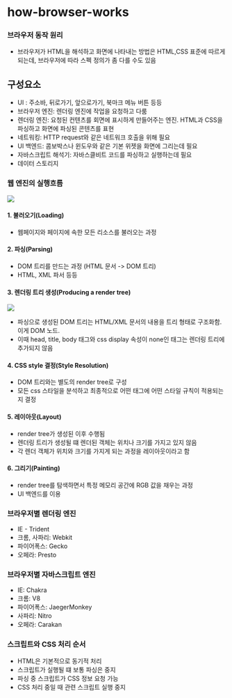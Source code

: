 # how-browser-works

### 브라우저 동작 원리

* 브라우저가 HTML을 해석하고 화면에 나타내는 방법은 HTML,CSS 표준에 따르게 되는데, 브라우저에 따라 스펙 정의가 좀 다를 수도 있음

## 구성요소

* UI : 주소바, 뒤로가기, 앞으로가기, 북마크 메뉴 버튼 등등
* 브라우저 엔진: 렌더링 엔진에 작업을 요청하고 다룸
* 렌더링 엔진: 요청된 컨텐츠를 회면에 표시하게 만들어주는 엔진. HTML과 CSS을 파싱하고 화면에 파싱된 콘텐츠를 표현
* 네트워킹: HTTP request와 같은 네트워크 호출을 위해 필요
* UI 백엔드: 콤보박스나 윈도우와 같은 기본 위젯을 화면에 그리는데 필요
* 자바스크립트 해석기: 자바스클비트 코드를 파싱하고 실행하는데 필요
* 데이터 스토리지

### 웹 엔진의 실행흐름

![](https://image.slidesharecdn.com/web-browserarchitecture-150609231155-lva1-app6892/95/web-browser-architecture-19-638.jpg?cb=1433891674)

#### 1. 불러오기\(Loading\)

* 웹페이지와 페이지에 속한 모든 리소스를 불러오는 과정

#### 2. 파싱\(Parsing\)

* DOM 트리를 만드는 과정 \(HTML 문서 -&gt; DOM 트리\)
* HTML, XML 파서 등등

#### 3. 렌더링 트리 생성\(Producing a render tree\)

![](https://cdn-images-1.medium.com/max/1200/1*Z32YHoZNEgAHCaozilfDIA.png)

* 파싱으로 생성된 DOM 트리는 HTML/XML 문서의 내용을 트리 형태로 구조화함. 이게 DOM 노드.
* 이때 head, title, body 태그와 css display 속성이 none인 태그는 렌더링 트리에 추가되지 않음

#### 4. CSS style 결정\(Style Resolution\)

* DOM 트리와는 별도의 render tree로 구성
* 모든 css 스타일을 분석하고 최종적으로 어떤 태그에 어떤 스타일 규칙이 적용되는지 결정

#### 5. 레이아웃\(Layout\)

* render tree가 생성된 이후 수행됨
* 렌더링 트리가 생성될 떄 렌더된 객체는 위치나 크기를 가지고 있지 않음
* 각 렌더 객체가 위치와 크기를 가지게 되는 과정을 레이아웃이라고 함

#### 6. 그리기\(Painting\)

* render tree를 탐색하면서 특정 메모리 공간에 RGB 값을 채우는 과정
* UI 백엔드를 이용

### 브라우저별 렌더링 엔진

* IE - Trident
* 크롬, 사파리: Webkit
* 파이어폭스: Gecko
* 오페라: Presto

### 브라우저별 자바스크립트 엔진

* IE: Chakra
* 크롬: V8
* 파이어폭스: JaegerMonkey
* 사파리: Nitro
* 오페라: Carakan

### 스크립트와 CSS 처리 순서

* HTML은 기본적으로 동기적 처리
* 스크립트가 실행될 떄 보통 파싱은 중지
* 파싱 중 스크립트가 CSS 정보 요청 가능
* CSS 처리 중일 때 관련 스크립트 실행 중지

